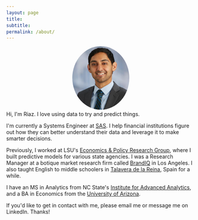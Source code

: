 ```yaml
---
layout: page
title: 
subtitle:
permalink: /about/
---
```



<center><img src="/img/riazhedayati.jpg" alt="Riaz Hedayati" style="border-radius: 50%; width: 30%; height: 30%"></center>
Hi, I'm Riaz. I love using data to try and predict things.

I'm currently a Systems Engineer at [SAS](http://www.sas.com/en_us/home.html). I help financial institutions figure out how they can better understand their data and leverage it to make smarter decisions.

Previously, I worked at LSU's [Economics & Policy Research Group](https://business.lsu.edu/Economics-and-Policy-Research-Group/Pages/Economics-and-Policy-Research-Group.aspx), where I built predictive models for various state agencies. I was a Research Manager at a botique market research firm called [BrandIQ](http://www.brandiq.biz/) in Los Angeles. I also taught English to middle schoolers in [Talavera de la Reina](https://en.wikipedia.org/wiki/Talavera_de_la_Reina), Spain for a while.

I have an MS in Analytics from NC State's [Institute for Advanced Analytics](http://analytics.ncsu.edu), and a BA in Economics from the [University of Arizona](http://www.arizona.edu).

If you'd like to get in contact with me, please email me or message me on LinkedIn. Thanks!
